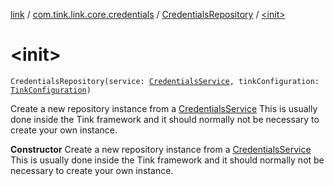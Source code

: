 [link](../../index.md) / [com.tink.link.core.credentials](../index.md) / [CredentialsRepository](index.md) / [&lt;init&gt;](./-init-.md)

# &lt;init&gt;

`CredentialsRepository(service: `[`CredentialsService`](../../com.tink.service.credentials/-credentials-service/index.md)`, tinkConfiguration: `[`TinkConfiguration`](../../com.tink.service.network/-tink-configuration/index.md)`)`

Create a new repository instance from a [CredentialsService](../../com.tink.service.credentials/-credentials-service/index.md)
This is usually done inside the Tink framework and it should normally not be necessary to create your own instance.

**Constructor**
Create a new repository instance from a [CredentialsService](../../com.tink.service.credentials/-credentials-service/index.md)
This is usually done inside the Tink framework and it should normally not be necessary to create your own instance.

